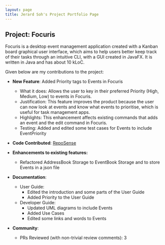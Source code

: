 ```yaml
---
layout: page
title: Jerard Soh's Project Portfolio Page
---
```


## Project: Focuris

Focuris is a desktop event management application created with a Kanban board graphical user interface, which aims to help users better keep track of their tasks through an intuitive CLI, with a GUI created in JavaFX. It is written in Java and has about 10 kLoC.

Given below are my contributions to the project:

- **New Feature**: Added Priority tags to Events in Focuris

    - What it does: Allows the user to key in their preferred Priority (High, Medium, Low) to events in Focuris.
    - Justification: This feature improves the product because the user can now look at events and know what events to prioritise, which is useful for task management apps.
    - Highlights: This enhancement affects existing commands that adds an event and the edit command in Focuris.
    - Testing: Added and edited some test cases for Events to include EventPriority

- **Code Contributed**: [RepoSense](https://nus-cs2103-ay2021s2.github.io/tp-dashboard/?search=&sort=groupTitle&sortWithin=title&timeframe=commit&mergegroup=&groupSelect=groupByRepos&breakdown=true&checkedFileTypes=docs~functional-code~test-code~other&since=&tabOpen=true&tabType=authorship&tabAuthor=JerardSoh&tabRepo=AY2021S2-CS2103T-W15-4%2Ftp%5Bmaster%5D&authorshipIsMergeGroup=false&authorshipFileTypes=docs~functional-code~test-code&authorshipIsBinaryFileTypeChecked=false)

- **Enhancements to existing features:**

    - Refactored AddressBook Storage to EventBook Storage and to store Events in a json file

- **Documentation**:

    - User Guide:
        - Edited the introduction and some parts of the User Guide
        - Added Priority to the User Guide
    - Developer Guide:
        - Updated UML diagrams to include Events
        - Added Use Cases
        - Edited some links and words to Events
- **Community**:
    - PRs Reviewed (with non-trivial review comments): 3
    